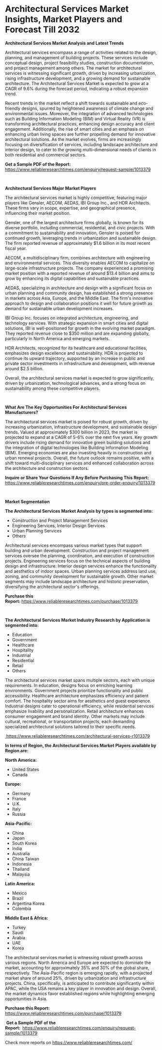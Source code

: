 <p><h1>Architectural Services Market Insights, Market Players and Forecast Till 2032</h1></p><p><strong>Architectural Services Market Analysis and Latest Trends</strong></p>
<p><p>Architectural services encompass a range of activities related to the design, planning, and management of building projects. These services include conceptual design, project feasibility studies, construction documentation, and project management among others. The market for architectural services is witnessing significant growth, driven by increasing urbanization, rising infrastructure development, and a growing demand for sustainable architecture. The Architectural Services Market is expected to grow at a CAGR of 9.6% during the forecast period, indicating a robust expansion trend.</p><p>Recent trends in the market reflect a shift towards sustainable and eco-friendly designs, spurred by heightened awareness of climate change and environmental issues. Moreover, the integration of advanced technologies such as Building Information Modeling (BIM) and Virtual Reality (VR) is transforming architectural practices, enhancing design accuracy and client engagement. Additionally, the rise of smart cities and an emphasis on enhancing urban living spaces are further propelling demand for innovative architectural solutions. As the market evolves, firms are increasingly focusing on diversification of services, including landscape architecture and interior design, to cater to the growing multi-dimensional needs of clients in both residential and commercial sectors.</p></p>
<p><strong>Get a Sample PDF of the Report:&nbsp;</strong> <a href="https://www.reliableresearchtimes.com/enquiry/request-sample/1013379?utm_campaign=1950&utm_medium=2&utm_source=Github&utm_content=ia&utm_term=06032025&utm_id=architectural-services">https://www.reliableresearchtimes.com/enquiry/request-sample/1013379</a></p>
<p>&nbsp;</p>
<p><strong>Architectural Services Major Market Players</strong></p>
<p><p>The architectural services market is highly competitive, featuring major players like Gensler, AECOM, AEDAS, IBI Group Inc., and HDR Architects. These firms vary in scope, expertise, and geographical presence, influencing their market position.</p><p>Gensler, one of the largest architecture firms globally, is known for its diverse portfolio, including commercial, residential, and civic projects. With a commitment to sustainability and innovation, Gensler is poised for continued growth, leveraging trends in urbanization and sustainable design. The firm reported revenue of approximately $1.6 billion in its most recent fiscal year.</p><p>AECOM, a multidisciplinary firm, combines architecture with engineering and environmental services. This diversity enables AECOM to capitalize on large-scale infrastructure projects. The company experienced a promising market position with a reported revenue of around $13.4 billion and aims to grow by enhancing its digital capabilities and sustainable practices.</p><p>AEDAS, specializing in architecture and design with a significant focus on urban planning and community design, has established a strong presence in markets across Asia, Europe, and the Middle East. The firm's innovative approach to design and collaboration positions it well for future growth as demand for sustainable urban development increases.</p><p>IBI Group Inc. focuses on integrated architecture, engineering, and technology services. With strategic expansion in smart cities and digital solutions, IBI is well-positioned for growth in the evolving market paradigm. They reported revenue close to $350 million and are expanding globally, particularly in North America and emerging markets.</p><p>HDR Architects, recognized for its healthcare and educational facilities, emphasizes design excellence and sustainability. HDR is projected to continue its upward trajectory, supported by an increase in public and private sector investments in infrastructure and development, with revenue around $2.5 billion.</p><p>Overall, the architectural services market is expected to grow significantly, driven by urbanization, technological advances, and a strong focus on sustainability among these competitive players.</p></p>
<p>&nbsp;</p>
<p><strong>What Are The Key Opportunities For Architectural Services Manufacturers?</strong></p>
<p><p>The architectural services market is poised for robust growth, driven by increasing urbanization, infrastructure development, and sustainable design trends. Valued at approximately $300 billion in 2023, the market is projected to expand at a CAGR of 5-6% over the next five years. Key growth drivers include rising demand for innovative green building solutions and the integration of digital technologies like Building Information Modeling (BIM). Emerging economies are also investing heavily in construction and urban renewal projects. Overall, the future outlook remains positive, with a shift toward multi-disciplinary services and enhanced collaboration across the architecture and construction sectors.</p></p>
<p><strong>Inquire or Share Your Questions If Any Before Purchasing This Report:</strong> <a href="https://www.reliableresearchtimes.com/enquiry/pre-order-enquiry/1013379?utm_campaign=1950&utm_medium=2&utm_source=Github&utm_content=ia&utm_term=06032025&utm_id=architectural-services">https://www.reliableresearchtimes.com/enquiry/pre-order-enquiry/1013379</a></p>
<p>&nbsp;</p>
<p><strong>Market Segmentation</strong></p>
<p><strong>The Architectural Services Market Analysis by types is segmented into:</strong></p>
<p><ul><li>Construction and Project Management Services</li><li>Engineering Services, Interior Design Services</li><li>Urban Planning Services</li><li>Others</li></ul></p>
<p><p>Architectural services encompass various market types that support building and urban development. Construction and project management services oversee the planning, coordination, and execution of construction projects. Engineering services focus on the technical aspects of building design and infrastructure. Interior design services enhance the functionality and aesthetics of indoor spaces. Urban planning services address land use, zoning, and community development for sustainable growth. Other market segments may include landscape architecture and historic preservation, diversifying the architectural sector's offerings.</p></p>
<p><strong>Purchase this Report:&nbsp;</strong><a href="https://www.reliableresearchtimes.com/purchase/1013379?utm_campaign=1950&utm_medium=2&utm_source=Github&utm_content=ia&utm_term=06032025&utm_id=architectural-services">https://www.reliableresearchtimes.com/purchase/1013379</a></p>
<p>&nbsp;</p>
<p><strong>The Architectural Services Market Industry Research by Application is segmented into:</strong></p>
<p><ul><li>Education</li><li>Government</li><li>Healthcare</li><li>Hospitality</li><li>Industrial</li><li>Residential</li><li>Retail</li><li>Others</li></ul></p>
<p><p>The architectural services market spans multiple sectors, each with unique requirements. In education, designs focus on enriching learning environments. Government projects prioritize functionality and public accessibility. Healthcare architecture emphasizes efficiency and patient comfort. The hospitality sector aims for aesthetics and guest experience. Industrial designs cater to operational efficiency, while residential services emphasize livability and personalization. Retail architecture enhances consumer engagement and brand identity. Other markets may include cultural, recreational, or transportation projects, each demanding specialized architectural solutions tailored to their specific needs.</p></p>
<p><a href="https://www.reliableresearchtimes.com/architectural-services-r1013379?utm_campaign=1950&utm_medium=2&utm_source=Github&utm_content=ia&utm_term=06032025&utm_id=architectural-services">&nbsp;https://www.reliableresearchtimes.com/architectural-services-r1013379</a></p>
<p><strong>In terms of Region, the Architectural Services Market Players available by Region are:</strong></p>
<p>
    <p> <strong> North America: </strong>
        <ul>
            <li>United States</li>
            <li>Canada</li>
        </ul>
        </p> 
    <p> <strong> Europe: </strong>
        <ul>
            <li>Germany</li>
            <li>France</li>
            <li>U.K.</li>
            <li>Italy</li>
            <li>Russia</li>
        </ul>
        </p> 
    <p> <strong> Asia-Pacific: </strong>
        <ul>
            <li>China</li>
            <li>Japan</li>
            <li>South Korea</li>
            <li>India</li>
            <li>Australia</li>
            <li>China Taiwan</li>
            <li>Indonesia</li>
            <li>Thailand</li>
            <li>Malaysia</li>
        </ul>
        </p> 
    <p> <strong> Latin America: </strong>
        <ul>
            <li>Mexico</li>
            <li>Brazil</li>
            <li>Argentina Korea</li>
            <li>Colombia</li>
        </ul>
        </p> 
    <p> <strong> Middle East & Africa: </strong>
        <ul>
            <li>Turkey</li>
            <li>Saudi</li>
            <li>Arabia</li>
            <li>UAE</li>
            <li>Korea</li>
        </ul>
    </p>
    </p>
<p><p>The architectural services market is witnessing robust growth across various regions. North America and Europe are expected to dominate the market, accounting for approximately 35% and 30% of the global share, respectively. The Asia-Pacific region is emerging rapidly, with a projected market share of around 25%, driven by urbanization and infrastructure projects. China, specifically, is anticipated to contribute significantly within APAC, while the USA remains a key player in innovation and design. Overall, the market dynamics favor established regions while highlighting emerging opportunities in Asia.</p></p>
<p><strong>Purchase this Report: </strong><a href="https://www.reliableresearchtimes.com/purchase/1013379?utm_campaign=1950&utm_medium=2&utm_source=Github&utm_content=ia&utm_term=06032025&utm_id=architectural-services">https://www.reliableresearchtimes.com/purchase/1013379</a></p>
<p>&nbsp;<strong>Get a Sample PDF of the Report:&nbsp;&nbsp;</strong><a href="https://www.reliableresearchtimes.com/enquiry/request-sample/1013379?utm_campaign=1950&utm_medium=2&utm_source=Github&utm_content=ia&utm_term=06032025&utm_id=architectural-services">https://www.reliableresearchtimes.com/enquiry/request-sample/1013379</a></p>
<p><strong></strong></p>
<p>Check more reports on <a href="https://www.reliableresearchtimes.com/?utm_campaign=1950&utm_medium=2&utm_source=Github&utm_content=ia&utm_term=06032025&utm_id=architectural-services">https://www.reliableresearchtimes.com/</a></p>